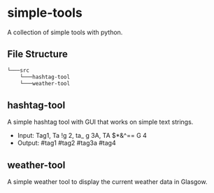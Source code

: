 # simple-tools

A collection of simple tools with python.

## File Structure

```bash
└───src
    └───hashtag-tool
    └───weather-tool
```

## hashtag-tool

A simple hashtag tool with GUI that works on simple text strings.

- Input: Tag1, Ta !g 2, ta_ g 3A, TA $*&^== G 4
- Output: #tag1 #tag2 #tag3a #tag4

## weather-tool

A simple weather tool to display the current weather data in Glasgow.
